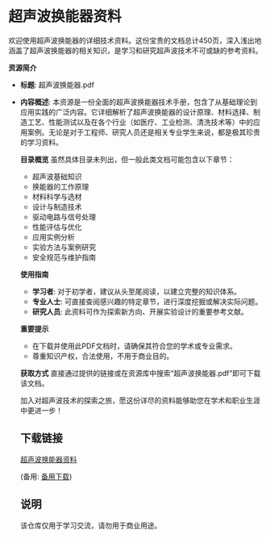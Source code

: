 # 超声波换能器资料

欢迎使用超声波换能器的详细技术资料。这份宝贵的文档总计450页，深入浅出地涵盖了超声波换能器的相关知识，是学习和研究超声波技术不可或缺的参考资料。

**资源简介**

- **标题**: 超声波换能器.pdf
- **内容概述**: 本资源是一份全面的超声波换能器技术手册，包含了从基础理论到应用实践的广泛内容。它详细解析了超声波换能器的设计原理、材料选择、制造工艺、性能测试以及在各个行业（如医疗、工业检测、清洗技术等）中的应用案例。无论是对于工程师、研究人员还是相关专业学生来说，都是极其珍贵的学习资料。

  **目录概览**
  虽然具体目录未列出，但一般此类文档可能包含以下章节：
  - 超声波基础知识
  - 换能器的工作原理
  - 材料科学与选材
  - 设计与制造技术
  - 驱动电路与信号处理
  - 性能评估与优化
  - 应用实例分析
  - 实验方法与案例研究
  - 安全规范与维护指南

  **使用指南**
  - **学习者**: 对于初学者，建议从头至尾阅读，以建立完整的知识体系。
  - **专业人士**: 可直接查阅感兴趣的特定章节，进行深度挖掘或解决实际问题。
  - **研究人员**: 此资料可作为探索新方向、开展实验设计的重要参考文献。

  **重要提示**
  - 在下载并使用此PDF文档时，请确保其符合您的学术或专业需求。
  - 尊重知识产权，合法使用，不用于商业目的。

  **获取方式**
  直接通过提供的链接或在资源库中搜索“超声波换能器.pdf”即可下载该文档。

  加入对超声波技术的探索之旅，愿这份详尽的资料能够助您在学术和职业生涯中更进一步！

  ## 下载链接
  [超声波换能器资料](https://pan.quark.cn/s/e9aa8c70f950) 

  (备用: [备用下载](https://pan.baidu.com/s/14EuLMPiLjN_dmvBVzVj7KQ?pwd=1234))

  ## 说明

  该仓库仅用于学习交流，请勿用于商业用途。
